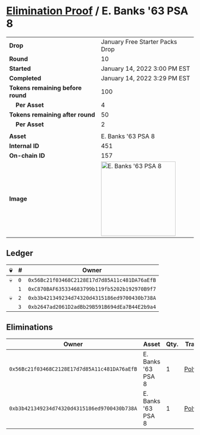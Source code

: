 # [Elimination Proof](./readme.md) / E. Banks &#039;63 PSA 8

|||
|---|---|
| **Drop** | January Free Starter Packs Drop |
| **Round** | 10 |
| **Started** | January 14, 2022 3:00 PM EST |
| **Completed** | January 14, 2022 3:29 PM EST |
| **Tokens remaining before round** | 100 |
| **&nbsp;&nbsp;&nbsp;&nbsp;Per Asset** | 4 |
| **Tokens remaining after round** | 50 |
| **&nbsp;&nbsp;&nbsp;&nbsp;Per Asset** | 2 |
| | |
| **Asset** | E. Banks &#039;63 PSA 8 |
| **Internal ID** | 451 |
| **On-chain ID** | 157 |
| **Image** | <img src="https://tcdn.blokpax.com/954504e8-1aeb-4155-86ee-a76092f4a8f2/27d3881f13b5d4485787cb6aa27c8c16eb81ac9b9308bebf23c50acf4ff30e71.png" height="200" alt="E. Banks &#039;63 PSA 8" /> |

## Ledger

| 💀 | # | Owner |
| --- | --- | --- |
| 💀 | `0` | `0x56Bc21f03468C2128E17d7d85A11c481DA76aEfB` |
|  | `1` | `0xC870BAF635334683799b119fb5202b192970B9f7` |
| 💀 | `2` | `0xb3b421349234d74320d4315186ed9700430b738A` |
|  | `3` | `0xb2647ad2061D2adBb29B591B694dEa7B44E2b9a4` |


## Eliminations

| Owner | Asset | Qty. | Transaction |
| --- | --- | --- | --- |
| `0x56Bc21f03468C2128E17d7d85A11c481DA76aEfB` | E. Banks '63 PSA 8 | 1 | [Polygonscan](https://polygonscan.com/tx/0xda0b9a2a89d1a2759ef9a735a2c1323e0c812941df0ed5a158b7d5417d6706b6) |
| `0xb3b421349234d74320d4315186ed9700430b738A` | E. Banks '63 PSA 8 | 1 | [Polygonscan](https://polygonscan.com/tx/0xf2ef53814ccd50c6d568afef1f4f2f68850bcc5fe533c2e165a47029c94cae37) |
